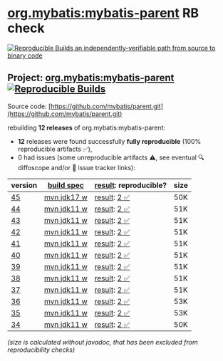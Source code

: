 [org.mybatis:mybatis-parent](https://central.sonatype.com/artifact/org.mybatis/mybatis-parent/versions) RB check
=======

[![Reproducible Builds](https://reproducible-builds.org/images/logos/rb.svg) an independently-verifiable path from source to binary code](https://reproducible-builds.org/)

## Project: [org.mybatis:mybatis-parent](https://central.sonatype.com/artifact/org.mybatis/mybatis-parent/versions) [![Reproducible Builds](https://img.shields.io/endpoint?url=https://raw.githubusercontent.com/jvm-repo-rebuild/reproducible-central/master/content/org/mybatis/parent/badge.json)](https://github.com/jvm-repo-rebuild/reproducible-central/blob/master/content/org/mybatis/parent/README.md)

Source code: [https://github.com/mybatis/parent.git](https://github.com/mybatis/parent.git)

rebuilding **12 releases** of org.mybatis:mybatis-parent:
- **12** releases were found successfully **fully reproducible** (100% reproducible artifacts :white_check_mark:),
- 0 had issues (some unreproducible artifacts :warning:, see eventual :mag: diffoscope and/or :memo: issue tracker links):

| version | [build spec](/BUILDSPEC.md) | [result](https://reproducible-builds.org/docs/jvm/): reproducible? | size |
| -- | --------- | ------ | -- |
| [45](https://central.sonatype.com/artifact/org.mybatis/mybatis-parent/45/pom) | [mvn jdk17 w](mybatis-parent-45.buildspec) | [result](mybatis-parent-45.buildinfo): [2 :white_check_mark: ](mybatis-parent-45.buildcompare) | 50K |
| [44](https://central.sonatype.com/artifact/org.mybatis/mybatis-parent/44/pom) | [mvn jdk11 w](mybatis-parent-44.buildspec) | [result](mybatis-parent-44.buildinfo): [2 :white_check_mark: ](mybatis-parent-44.buildcompare) | 51K |
| [43](https://central.sonatype.com/artifact/org.mybatis/mybatis-parent/43/pom) | [mvn jdk11 w](mybatis-parent-43.buildspec) | [result](mybatis-parent-43.buildinfo): [2 :white_check_mark: ](mybatis-parent-43.buildcompare) | 51K |
| [42](https://central.sonatype.com/artifact/org.mybatis/mybatis-parent/42/pom) | [mvn jdk11 w](mybatis-parent-42.buildspec) | [result](mybatis-parent-42.buildinfo): [2 :white_check_mark: ](mybatis-parent-42.buildcompare) | 51K |
| [41](https://central.sonatype.com/artifact/org.mybatis/mybatis-parent/41/pom) | [mvn jdk11 w](mybatis-parent-41.buildspec) | [result](mybatis-parent-41.buildinfo): [2 :white_check_mark: ](mybatis-parent-41.buildcompare) | 51K |
| [40](https://central.sonatype.com/artifact/org.mybatis/mybatis-parent/40/pom) | [mvn jdk11 w](mybatis-parent-40.buildspec) | [result](mybatis-parent-40.buildinfo): [2 :white_check_mark: ](mybatis-parent-40.buildcompare) | 51K |
| [39](https://central.sonatype.com/artifact/org.mybatis/mybatis-parent/39/pom) | [mvn jdk11 w](mybatis-parent-39.buildspec) | [result](mybatis-parent-39.buildinfo): [2 :white_check_mark: ](mybatis-parent-39.buildcompare) | 51K |
| [38](https://central.sonatype.com/artifact/org.mybatis/mybatis-parent/38/pom) | [mvn jdk11 w](mybatis-parent-38.buildspec) | [result](mybatis-parent-38.buildinfo): [2 :white_check_mark: ](mybatis-parent-38.buildcompare) | 51K |
| [37](https://central.sonatype.com/artifact/org.mybatis/mybatis-parent/37/pom) | [mvn jdk11 w](mybatis-parent-37.buildspec) | [result](mybatis-parent-37.buildinfo): [2 :white_check_mark: ](mybatis-parent-37.buildcompare) | 51K |
| [36](https://central.sonatype.com/artifact/org.mybatis/mybatis-parent/36/pom) | [mvn jdk11 w](mybatis-parent-36.buildspec) | [result](mybatis-parent-36.buildinfo): [2 :white_check_mark: ](mybatis-parent-36.buildcompare) | 53K |
| [35](https://central.sonatype.com/artifact/org.mybatis/mybatis-parent/35/pom) | [mvn jdk11 w](mybatis-parent-35.buildspec) | [result](mybatis-parent-35.buildinfo): [2 :white_check_mark: ](mybatis-parent-35.buildcompare) | 53K |
| [34](https://central.sonatype.com/artifact/org.mybatis/mybatis-parent/34/pom) | [mvn jdk11 w](mybatis-parent-34.buildspec) | [result](mybatis-parent-34.buildinfo): [2 :white_check_mark: ](mybatis-parent-34.buildcompare) | 50K |

<i>(size is calculated without javadoc, that has been excluded from reproducibility checks)</i>
